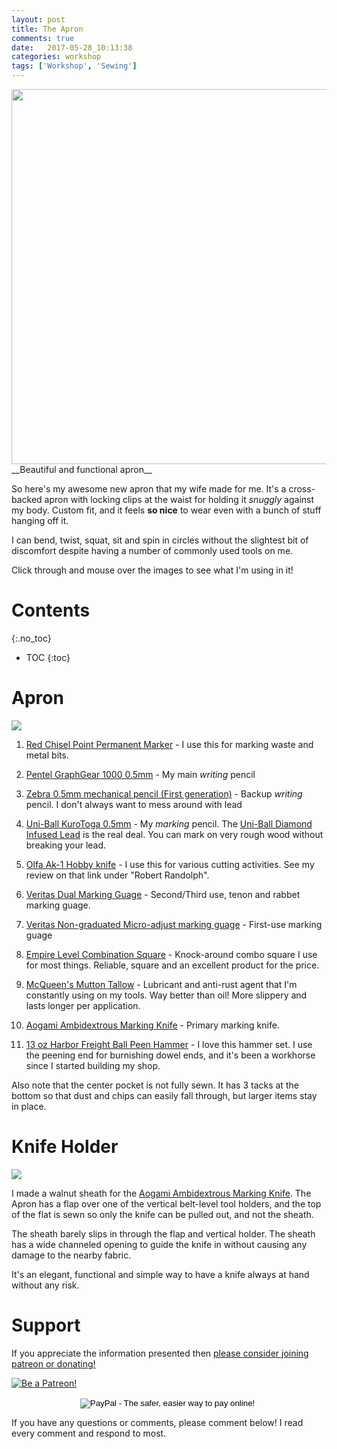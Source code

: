 ```yaml
---
layout: post
title: The Apron
comments: true
date:   2017-05-28_10:13:38 
categories: workshop
tags: ['Workshop', 'Sewing']
---
```


<img width="575" height="600" src="/assets/Apron/ApronFull.jpg">
__Beautiful and functional apron__

So here's my awesome new apron that my wife made for me. It's a cross-backed apron with locking clips at the waist for holding it _snuggly_ against my body. Custom fit, and it feels __so nice__ to wear even with a bunch of stuff hanging off it.

I can bend, twist, squat, sit and spin in circles without the slightest bit of discomfort despite having a number of commonly used tools on me.

Click through and mouse over the images to see what I'm using in it!

<!--more-->

# Contents
{:.no_toc}
* TOC
{:toc}

# Apron

<img src="/assets/Apron/ApronBlank.jpg" onmouseover="this.src='/assets/Apron/ApronFull.jpg';" onmouseout="this.src='/assets/Apron/ApronBlank.jpg';">

1. [Red Chisel Point Permanent Marker](https://www.amazon.com/Permanent-Marker-Regular-Chisel-AVE07887/dp/B001JQBIW8/ref=sr_1_5?s=office-products&ie=UTF8&qid=1495982840&sr=1-5) - I use this for marking waste and metal bits.

2. [Pentel GraphGear 1000 0.5mm](https://www.amazon.com/Pentel-Automatic-Drafting-Brushed-PG1015A/dp/B000GAU2RU/ref=sr_1_1?s=office-products&ie=UTF8&qid=1495982916&sr=1-1&keywords=pentel+graphgear+1000) - My main _writing_ pencil

3. [Zebra 0.5mm mechanical pencil (First generation)](http://www.zebrapen.com/product/m-301-mechanical-pencil/) - Backup _writing_ pencil. I don't always want to mess around with lead 

4. [Uni-Ball KuroToga 0.5mm](https://www.amazon.com/uni-ball-KuruToga-Mechanical-Pencil-0-7mm/dp/B00BEYXGPC/ref=sr_1_3?ie=UTF8&qid=1495983365&sr=8-3&keywords=uni-ball+diamond) - My _marking_ pencil. The [Uni-Ball Diamond Infused Lead](https://www.amazon.com/Strength-Uni-ball-0-5mm-HB-Original-Description/dp/B00U6UQK7Q/ref=sr_1_2?ie=UTF8&qid=1495983365&sr=8-2&keywords=uni-ball+diamond) is the real deal. You can mark on very rough wood without breaking your lead.

5. [Olfa Ak-1 Hobby knife](https://www.amazon.com/gp/product/B0006O87TQ/ref=oh_aui_search_detailpage?ie=UTF8&psc=1) - I use this for various cutting activities. See my review on that link under "Robert Randolph".

6. [Veritas Dual Marking Guage](http://www.leevalley.com/us/Wood/page.aspx?p=67466) - Second/Third use, tenon and rabbet marking guage.

7. [Veritas Non-graduated Micro-adjust marking guage](http://www.leevalley.com/us/wood/page.aspx?p=59455) - First-use marking guage

8. [Empire Level Combination Square](https://www.amazon.com/gp/product/B000ETWQ4U/ref=oh_aui_search_detailpage?ie=UTF8&psc=1) - Knock-around combo square I use for most things. Reliable, square and an excellent product for the price.

9. [McQueen's Mutton Tallow](http://www.leevalley.com/us/wood/page.aspx?p=69309&cat=1,43415,43440&ap=1) - Lubricant and anti-rust agent that I'm constantly using on my tools. Way better than oil! More slippery and lasts longer per application.

10. [Aogami Ambidextrous Marking Knife](https://www.japanwoodworker.com/products/5-8-blue-steel-marking-knife) - Primary marking knife.

11. [13 oz Harbor Freight Ball Peen Hammer](https://www.harborfreight.com/hand-tools/hammers/5-piece-fiberglass-handle-ball-pein-hammer-set-39217.html) - I love this hammer set. I use the peening end for burnishing dowel ends, and it's been a workhorse since I started building my shop.


Also note that the center pocket is not fully sewn. It has 3 tacks at the bottom so that dust and chips can easily fall through, but larger items stay in place.

# Knife Holder

<img src="/assets/Apron/KnifeOut.jpg" onmouseover="this.src='/assets/Apron/KnifeIn.jpg';" onmouseout="this.src='/assets/Apron/KnifeOut.jpg';">

I made a walnut sheath for the [Aogami Ambidextrous Marking Knife](https://www.japanwoodworker.com/products/5-8-blue-steel-marking-knife). The Apron has a flap over one of the vertical belt-level tool holders, and the top of the flat is sewn so only the knife can be pulled out, and not the sheath. 

The sheath barely slips in through the flap and vertical holder. The sheath has a wide channeled opening to guide the knife in without causing any damage to the nearby fabric.

It's an elegant, functional and simple way to have a knife always at hand without any risk.

# Support

If you appreciate the information presented then <a href="/DonateNow/">please consider joining patreon or donating!</a>

<a href="https://www.patreon.com/bePatron?u=7465992"> <img class="patreon-button" src="/assets/Patreon.png" alt="Be a Patreon!"></a>

<form style="text-align: center;" action="https://www.paypal.com/cgi-bin/webscr" method="post" target="_top">
<input type="hidden" name="cmd" value="_s-xclick">
<input type="hidden" name="hosted_button_id" value="BR247JAZBTUJJ">
<input type="image" src="https://www.paypalobjects.com/en_US/i/btn/btn_donateCC_LG.gif" border="0" name="submit" alt="PayPal - The safer, easier way to pay online!">
<img alt="" border="0" src="https://www.paypalobjects.com/en_US/i/scr/pixel.gif" width="1" height="1">
</form>

If you have any questions or comments, please comment below! I read every comment and respond to most.